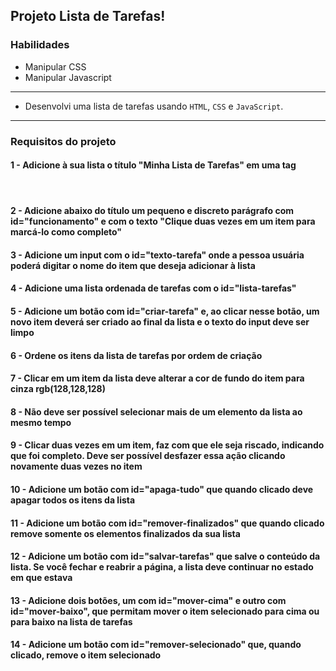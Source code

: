 ## Projeto Lista de Tarefas!

### Habilidades

- Manipular CSS
- Manipular Javascript

--- 

- Desenvolvi uma lista de tarefas usando `HTML`, `CSS` e `JavaScript`.

---

### Requisitos do projeto

#### 1 - Adicione à sua lista o título "Minha Lista de Tarefas" em uma tag <header>

#### 2 - Adicione abaixo do título um pequeno e discreto parágrafo com id="funcionamento" e com o texto "Clique duas vezes em um item para marcá-lo como completo"

#### 3 - Adicione um input com o id="texto-tarefa" onde a pessoa usuária poderá digitar o nome do item que deseja adicionar à lista

#### 4 - Adicione uma lista ordenada de tarefas com o id="lista-tarefas"

#### 5 - Adicione um botão com id="criar-tarefa" e, ao clicar nesse botão, um novo item deverá ser criado ao final da lista e o texto do input deve ser limpo

#### 6 - Ordene os itens da lista de tarefas por ordem de criação

#### 7 - Clicar em um item da lista deve alterar a cor de fundo do item para cinza rgb(128,128,128)

#### 8 - Não deve ser possível selecionar mais de um elemento da lista ao mesmo tempo

#### 9 - Clicar duas vezes em um item, faz com que ele seja riscado, indicando que foi completo. Deve ser possível desfazer essa ação clicando novamente duas vezes no item

#### 10 - Adicione um botão com id="apaga-tudo" que quando clicado deve apagar todos os itens da lista

#### 11 - Adicione um botão com id="remover-finalizados" que quando clicado remove **somente** os elementos finalizados da sua lista

#### 12 - Adicione um botão com id="salvar-tarefas" que salve o conteúdo da lista. Se você fechar e reabrir a página, a lista deve continuar no estado em que estava

#### 13 - Adicione dois botões, um com id="mover-cima" e outro com id="mover-baixo", que permitam mover o item selecionado para cima ou para baixo na lista de tarefas

#### 14 - Adicione um botão com id="remover-selecionado" que, quando clicado, remove o item selecionado
